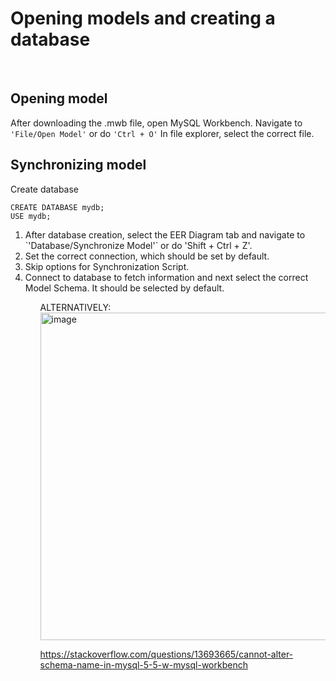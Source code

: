 # Opening models and creating a database
&nbsp;
## Opening model
After downloading the .mwb file, open MySQL Workbench.
Navigate to `'File/Open Model'` or do `'Ctrl + O'`
In file explorer, select the correct file.
&nbsp;
## Synchronizing model
Create database 
``` mysql
CREATE DATABASE mydb;
USE mydb;
```
<ol>
    <li>After database creation, select the EER Diagram tab and navigate to `'Database/Synchronize Model'` or do 'Shift + Ctrl + Z'.</li>
    <li>Set the correct connection, which should be set by default.</li> 
    <li>Skip options for Synchronization Script.</li> 
    <li>Connect to database to fetch information and next select the correct Model Schema. It should be selected by default.</li>
<ol>
    
ALTERNATIVELY:
<img width="524" alt="image" src="https://user-images.githubusercontent.com/112471004/228183558-e5af2b47-4607-4867-8efb-359c39af66f3.png">

https://stackoverflow.com/questions/13693665/cannot-alter-schema-name-in-mysql-5-5-w-mysql-workbench
    
